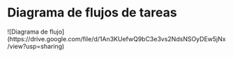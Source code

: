# Diagrama de flujos de tareas

<!--
Subid vuestro diagrama de flujo de tareas en formato de imagen 
en esta misma carpeta y enlazadlo en este documento, así:

![Diagrama de flujo](DIAGRAMA-DE-FLUJO.png)
-->![Diagrama de flujo](https://drive.google.com/file/d/1An3KUefwQ9bC3e3vs2NdsNSOyDEw5jNx/view?usp=sharing)

